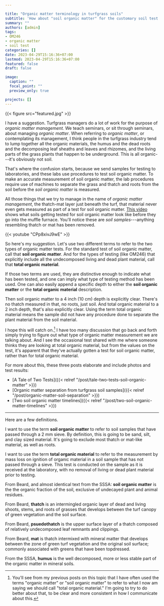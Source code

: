 ```yaml
---

title: "Organic matter terminology in turfgrass soils"
subtitle: 'How about "soil organic matter" for the customary soil test OM with undecomposed material removed, and "total organic material" for the #OM246 type of testing that explicitly includes soil organic matter plus thatch and mat?'
summary: ""
authors: [admin]
tags: 
- OM246
- organic matter
- soil test
categories: []
date: 2023-04-29T15:16:36+07:00
lastmod: 2023-04-29T15:16:36+07:00
featured: false
draft: false

image:
  caption: ""
  focal_point: ""
  preview_only: true

projects: []
---
```


{{< figure src="featured.jpg" >}}

I have a suggestion. Turfgrass managers do a lot of work for the purpose of *organic matter management.* We teach seminars, or sit through seminars, about managing *organic matter*. When referring to *organic matter*, or contemplating its management, I think people in the turfgrass industry tend to lump together all the organic materials, the humus and the dead roots and the decomposing leaf sheaths and leaves and rhizomes, and the living parts of the grass plants that happen to be underground. This is all organic---it's obviously not soil.

That's where the confusion starts, because we send samples for testing to laboratories, and these labs use procedures to test soil organic matter. To make an accurate measurement of soil organic matter, the lab procedures require use of machines to separate the grass and thatch and roots from the soil before the *soil organic matter* is measured.

All those things that we try to manage in the name of *organic matter management*, the thatch-mat layer just beneath the turf, that material never even gets measured as part of a test for soil organic matter. [This video](https://youtu.be/CPp8xivJ9wE) shows what soils getting tested for soil organic matter look like before they go into the muffle furnace. You'll notice these are *soil samples*---anything resembling thatch or mat has been removed.

{{< youtube "CPp8xivJ9wE" >}}
<br>

So here's my suggestion. Let's use two different terms to refer to the two types of organic matter tests. For the standard test of soil organic matter, call that **soil organic matter**. And for the types of testing (like OM246) that explicitly include all the undecomposed living and dead plant material, call that **total organic material**.

If those two terms are used, they are distinctive enough to indicate what has been tested, and one can imply what type of testing method has been used. One can also easily append a specific depth to either the **soil organic matter** or the **total organic material** description. 

Then soil organic matter to a 4 inch (10 cm) depth is explicitly clear. There's no thatch measured in that, no roots, just soil. And total organic material to a 2 inch depth, that's also explicitly clear. Using the term total organic material means the sample did not have any procedure done to separate the plant material from the soil material.

I hope this will catch on.[^1] I have too many discussion that go back and forth simply trying to figure out what type of organic matter measurement we are talking about. And I see the occasional test shared with me where someone thinks they are looking at total organic material, but from the values on the test, it's apparent that they've actually gotten a test for soil organic matter, rather than for total organic material.

[^1]: You'll see from my previous posts on this topic that I have often used the terms "organic matter" or "soil organic matter" to refer to what I now am saying we should call "total organic material." I'm going to try to do better about that, to be clear and more consistent in how I communicate about this.

For more about this, these three posts elaborate and include photos and test results:

* [A Tale of Two Tests]({{< relref "/post/tale-two-tests-soil-organic-matter" >}})
* [Organic matter separation from turfgrass soil samples]({{< relref "/post/organic-matter-soil-separation" >}})
* [Two soil organic matter timelines]({{< relref "/post/two-soil-organic-matter-timelines" >}})

---

Here are a few definitions.

I want to use the term **soil organic matter** to refer to soil samples that have passed through a 2 mm sieve. By definition, this is going to be sand, silt, and clay sized material. It's going to exclude most thatch or mat-like material, as well as roots.

I want to use the term **total organic material** to refer to the measurement by mass loss on ignition of organic material in a soil sample that has not passed through a sieve. This test is conducted on the sample as it is received at the laboratory, with no removal of living or dead plant material prior to testing.

From Beard, and almost identical text from the SSSA: **soil organic matter** is the the organic fraction of the soil, exclusive of undecayed plant and animal residues.

From Beard, **thatch** is an intermingled organic layer of dead and living shoots, stems, and roots of grasses that develops between the turf canopy of green vegetation and the soil surface.

From Beard, **psuedothatch** is the upper surface layer of a thatch composed of relatively undecomposed leaf remnants and clippings.

From Beard, **mat** is thatch intermixed with mineral matter that develops between the zone of green turf vegetation and the original soil surface; commonly associated with greens that have been topdressed.

From the SSSA, **humus** is the well decomposed, more or less stable part of the organic matter in mineral soils. 

